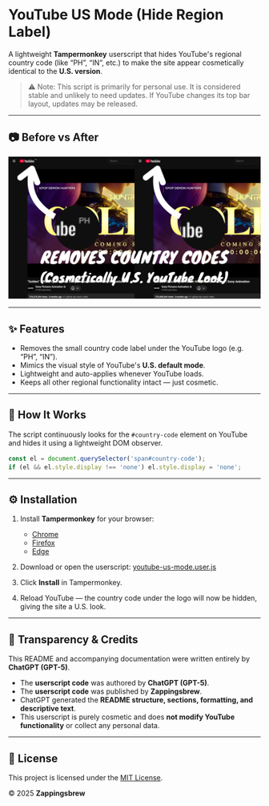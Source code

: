 # YouTube US Mode (Hide Region Label)

A lightweight **Tampermonkey** userscript that hides YouTube's regional country code (like “PH”, “IN”, etc.) to make the site appear cosmetically identical to the **U.S. version**.
> ⚠️ Note: This script is primarily for personal use. It is considered stable and unlikely to need updates. If YouTube changes its top bar layout, updates may be released.

---

## 📷 Before vs After

![Before vs After](https://github.com/Zappingsbrew/youtube-usmode/raw/main/images/Before%20vs%20After.png)

---

## ✨ Features
- Removes the small country code label under the YouTube logo (e.g. “PH”, “IN”).
- Mimics the visual style of YouTube's **U.S. default mode**.
- Lightweight and auto-applies whenever YouTube loads.
- Keeps all other regional functionality intact — just cosmetic.

---

## 🧠 How It Works
The script continuously looks for the `#country-code` element on YouTube and hides it using a lightweight DOM observer.

```js
const el = document.querySelector('span#country-code');
if (el && el.style.display !== 'none') el.style.display = 'none';
````

---

## ⚙️ Installation

1. Install **Tampermonkey** for your browser:

   * [Chrome](https://tampermonkey.net/?ext=dhdg&browser=chrome)
   * [Firefox](https://tampermonkey.net/?ext=dhdg&browser=firefox)
   * [Edge](https://tampermonkey.net/?ext=dhdg&browser=edge)

2. Download or open the userscript:
   [youtube-us-mode.user.js](https://github.com/Zappingsbrew/youtube-usmode/raw/main/youtube-usmode.user.js)

3. Click **Install** in Tampermonkey.

4. Reload YouTube — the country code under the logo will now be hidden, giving the site a U.S. look.

---

## 🤖 Transparency & Credits

This README and accompanying documentation were written entirely by **ChatGPT (GPT-5)**.  

- The **userscript code** was authored by **ChatGPT (GPT-5)**.
- The **userscript code** was published by **Zappingsbrew**.  
- ChatGPT generated the **README structure, sections, formatting, and descriptive text**.  
- This userscript is purely cosmetic and does **not modify YouTube functionality** or collect any personal data.  

---

## 🧾 License

This project is licensed under the [MIT License](LICENSE).

© 2025 **Zappingsbrew**
